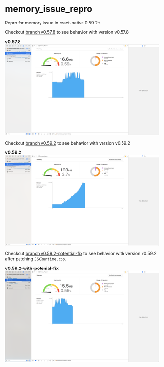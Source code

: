 # memory_issue_repro
Repro for memory issue in react-native 0.59.2+

Checkout [branch v0.57.8](https://github.com/bhandarijiwan/memory_issue_repro/tree/v0.57.8) to see behavior with version v0.57.8

**v0.57.8** 
![Test Image](https://github.com/bhandarijiwan/memory_issue_repro/blob/master/screenshots/0.57.8.png)

Checkout [branch v0.59.2](https://github.com/bhandarijiwan/memory_issue_repro/tree/v0.59.2) to see behavior  with version v0.59.2

**v0.59.2** 
![Test Image](https://github.com/bhandarijiwan/memory_issue_repro/blob/master/screenshots/0.59.2.png)

Checkout [branch v0.59.2-potential-fix](https://github.com/bhandarijiwan/memory_issue_repro/tree/v0.59.2-potential-fix) to see behavior with version v0.59.2
after patching `JSCRuntime.cpp`.

**v0.59.2-with-potenial-fix**
![Test Image](https://github.com/bhandarijiwan/memory_issue_repro/blob/master/screenshots/59.2-with-fix.png)
